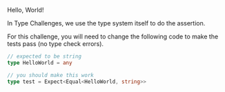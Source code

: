 Hello, World!

In Type Challenges, we use the type system itself to do the assertion.

For this challenge, you will need to change the following code to make the tests pass (no type check errors).

```ts
// expected to be string
type HelloWorld = any
```

```ts
// you should make this work
type test = Expect<Equal<HelloWorld, string>>
```
